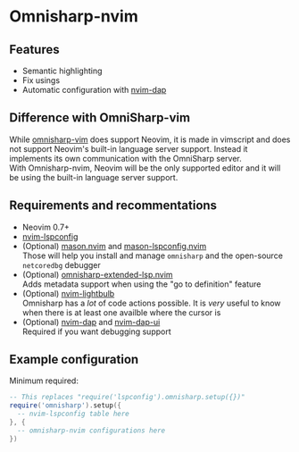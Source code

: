 # Omnisharp-nvim

## Features

- Semantic highlighting
- Fix usings
- Automatic configuration with [nvim-dap](https://github.com/mfussenegger/nvim-dap)

## Difference with OmniSharp-vim

While [omnisharp-vim](https://github.com/OmniSharp/omnisharp-vim) does support Neovim, it is made in vimscript and does not support Neovim's built-in language server support. Instead it implements its own communication with the OmniSharp server.  
With Omnisharp-nvim, Neovim will be the only supported editor and it will be using the built-in language server support.  

## Requirements and recommentations

- Neovim 0.7+
- [nvim-lspconfig](https://github.com/neovim/nvim-lspconfig)
- (Optional) [mason.nvim](https://github.com/williamboman/mason.nvim) and [mason-lspconfig.nvim](https://github.com/williamboman/mason-lspconfig.nvim)  
  Those will help you install and manage `omnisharp` and the open-source `netcoredbg` debugger
- (Optional) [omnisharp-extended-lsp.nvim](https://github.com/Hoffs/omnisharp-extended-lsp.nvim)  
  Adds metadata support when using the "go to definition" feature
- (Optional) [nvim-lightbulb](https://github.com/kosayoda/nvim-lightbulb)  
  Omnisharp has a _lot_ of code actions possible. It is _very_ useful to know when there is at least one availble where the cursor is
- (Optional) [nvim-dap](https://github.com/mfussenegger/nvim-dap) and [nvim-dap-ui](https://github.com/rcarriga/nvim-dap-ui)  
  Required if you want debugging support

## Example configuration

Minimum required:
~~~lua
-- This replaces "require('lspconfig').omnisharp.setup({})"
require('omnisharp').setup({
  -- nvim-lspconfig table here
}, {
  -- omnisharp-nvim configurations here
})
~~~
